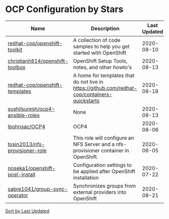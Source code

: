 # OCP Configuration by Stars

Name | Description | Last Updated | Stars 
--- | --- | --- | --- 
[redhat-cop/openshift-toolkit](https://github.com/redhat-cop/openshift-toolkit) | A collection of code samples to help you get started with OpenShift | 2020-08-10 | 194 
[christianh814/openshift-toolbox](https://github.com/christianh814/openshift-toolbox) | OpenShift Setup Tools, notes, and other howto's | 2020-08-13 | 28 
[redhat-cop/openshift-templates](https://github.com/redhat-cop/openshift-templates) | A home for templates that do not live in https://github.com/redhat-cop/containers-quickstarts | 2020-08-18 | 23 
[sushilsuresh/ocp4-ansible-roles](https://github.com/sushilsuresh/ocp4-ansible-roles) | None | 2020-08-13 | 19 
[lbohnsac/OCP4](https://github.com/lbohnsac/OCP4) | OCP4 | 2020-08-06 | 16 
[tosin2013/nfs-provisioner-role](https://github.com/tosin2013/nfs-provisioner-role) | This role will configure an NFS Server and a nfs-provisioner container in OpenShift. | 2020-06-05 | 1 
[noseka1/openshift-post-install](https://github.com/noseka1/openshift-post-install) | Configuration settings to be applied after OpenShift installation | 2020-07-22 | 0 
[sabre1041/group-sync-operator](https://github.com/sabre1041/group-sync-operator) | Synchronizes groups from external providers into OpenShift | 2020-08-21 | 0 

[Sort by Last Updated](OCP%20Configuration.Last%20Updated.md)